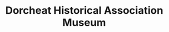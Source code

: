 ---
layout: repo
title: "Dorcheat Historical Association Museum"
id: 24964
permalink: repos/24964/
---